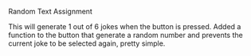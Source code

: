 Random Text Assignment

This will generate 1 out of 6 jokes when the button is pressed.
Added a function to the button that generate a random number and prevents the current joke to be selected again, pretty simple.

<Link to project website>
